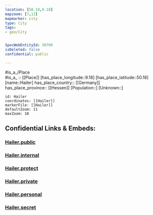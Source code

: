 ```yaml
---
location: [50.18,9.18] 
mapzoom: [7,12] 
mapmarker: city 
type: City
tags:
- geo/City


SpocWebEntityId: 30709
isDeleted: false
confidential: public

---
```

#is_a_/Place  
#is_a_ :: [[Place]] 
[has_place_longitude::9.18] 
[has_place_latitude::50.18] 
[name::Hailer] 
has_place_country:: [[Germany]]  
has_place_province:: [[Hessen]] 
[Population::] 
[Unknown::] 


```leaflet
id: Hailer
coordinates: [[Hailer]] 
markerFile: [[Hailer]] 
defaultZoom: 11 
maxZoom: 18
```


## Confidential Links & Embeds: 

### [Hailer.public](/_public/\Earth\Continent\Europe\Europe~Central\Germany\Germany~West\Hessen\counties~Hessen\Main-Kinzig-Kreis\cities~Main-Kinzig\Gelnhausen\boroughs~GelnhausenHailer.public.md) 

### [Hailer.internal](/_internal/\Earth\Continent\Europe\Europe~Central\Germany\Germany~West\Hessen\counties~Hessen\Main-Kinzig-Kreis\cities~Main-Kinzig\Gelnhausen\boroughs~GelnhausenHailer.internal.md) 

### [Hailer.protect](/_protect/\Earth\Continent\Europe\Europe~Central\Germany\Germany~West\Hessen\counties~Hessen\Main-Kinzig-Kreis\cities~Main-Kinzig\Gelnhausen\boroughs~GelnhausenHailer.protect.md) 

### [Hailer.private](/_private/\Earth\Continent\Europe\Europe~Central\Germany\Germany~West\Hessen\counties~Hessen\Main-Kinzig-Kreis\cities~Main-Kinzig\Gelnhausen\boroughs~GelnhausenHailer.private.md) 

### [Hailer.personal](/_personal/\Earth\Continent\Europe\Europe~Central\Germany\Germany~West\Hessen\counties~Hessen\Main-Kinzig-Kreis\cities~Main-Kinzig\Gelnhausen\boroughs~GelnhausenHailer.personal.md) 

### [Hailer.secret](/_secret/\Earth\Continent\Europe\Europe~Central\Germany\Germany~West\Hessen\counties~Hessen\Main-Kinzig-Kreis\cities~Main-Kinzig\Gelnhausen\boroughs~GelnhausenHailer.secret.md)

